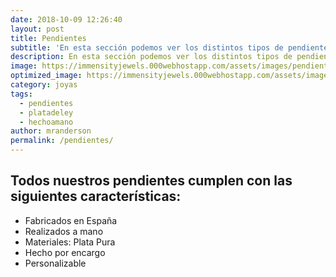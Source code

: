 ```yaml
---
date: 2018-10-09 12:26:40
layout: post
title: Pendientes
subtitle: 'En esta sección podemos ver los distintos tipos de pendientes que tenemos en stock actualmente'
description: En esta sección podemos ver los distintos tipos de pendientes que tenemos en stock actualmente.
image: https://immensityjewels.000webhostapp.com/assets/images/pendientes3.jpg
optimized_image: https://immensityjewels.000webhostapp.com/assets/images/pendientes3.jpg
category: joyas
tags:
  - pendientes
  - platadeley
  - hechoamano
author: mranderson
permalink: /pendientes/
---
```


## Todos nuestros pendientes cumplen con las siguientes características:

* Fabricados en España
* Realizados a mano
* Materiales: Plata Pura
* Hecho por encargo
* Personalizable